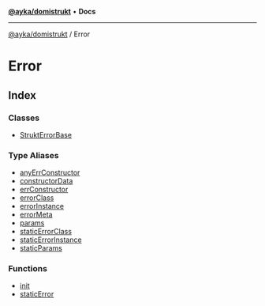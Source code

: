[**@ayka/domistrukt**](../../README.md) • **Docs**

***

[@ayka/domistrukt](../../globals.md) / Error

# Error

## Index

### Classes

- [StruktErrorBase](classes/StruktErrorBase.md)

### Type Aliases

- [anyErrConstructor](type-aliases/anyErrConstructor.md)
- [constructorData](type-aliases/constructorData.md)
- [errConstructor](type-aliases/errConstructor.md)
- [errorClass](type-aliases/errorClass.md)
- [errorInstance](type-aliases/errorInstance.md)
- [errorMeta](type-aliases/errorMeta.md)
- [params](type-aliases/params.md)
- [staticErrorClass](type-aliases/staticErrorClass.md)
- [staticErrorInstance](type-aliases/staticErrorInstance.md)
- [staticParams](type-aliases/staticParams.md)

### Functions

- [init](functions/init.md)
- [staticError](functions/staticError.md)
